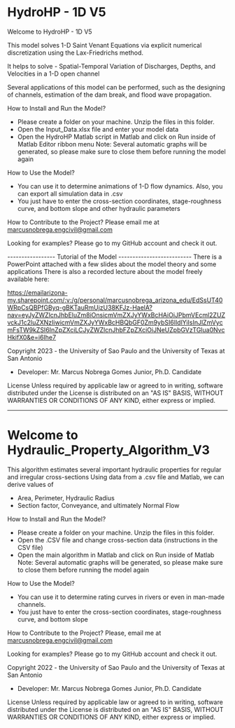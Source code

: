 # HydroHP - 1D V5
Welcome to HydroHP - 1D V5

This model solves 1-D Saint Venant Equations via explicit numerical discretization using the Lax-Friedrichs method.

It helps to solve
	- Spatial-Temporal Variation of Discharges, Depths, and Velocities in a 1-D open channel

Several applications of this model can be performed, such as the designing of channels, estimation of the dam break, and flood wave propagation.


How to Install and Run the Model?
- Please create a folder on your machine. Unzip the files in this folder. 
- Open the Input_Data.xlsx file and enter your model data
- Open the HydroHP Matlab script in Matlab and click on Run inside of Matlab Editor ribbon menu
Note: Several automatic graphs will be generated, so please make sure to close 
them before running the model again

How to Use the Model?
- You can use it to determine animations of 1-D flow dynamics. Also, you can export all simulation data in .csv
- You just have to enter the cross-section coordinates, stage-roughness curve, 
and bottom slope and other hydraulic parameters

How to Contribute to the Project?
Please email me at marcusnobrega.engcivil@gmail.com

Looking for examples? Please go to my GitHub account and check it out.

----------------- Tutorial of the Model --------------------------
There is a PowerPoint attached with a few slides about the model theory and some applications
There is also a recorded lecture about the model freely available here:

https://emailarizona-my.sharepoint.com/:v:/g/personal/marcusnobrega_arizona_edu/EdSsUT40WRpCsQBPfGByq-gBKTauRmUjzU38KFJz-HaelA?nav=eyJyZWZlcnJhbEluZm8iOnsicmVmZXJyYWxBcHAiOiJPbmVEcml2ZUZvckJ1c2luZXNzIiwicmVmZXJyYWxBcHBQbGF0Zm9ybSI6IldlYiIsInJlZmVycmFsTW9kZSI6InZpZXciLCJyZWZlcnJhbFZpZXciOiJNeUZpbGVzTGlua0NvcHkifX0&e=i6Ihe7

Copyright 2023 - the University of Sao Paulo and the University of Texas at San Antonio
- Developer: Mr. Marcus Nobrega Gomes Junior, Ph.D. Candidate

License
Unless required by applicable law or agreed to in writing, software
distributed under the License is distributed on an "AS IS" BASIS,
WITHOUT WARRANTIES OR CONDITIONS OF ANY KIND, either express or implied.



---------------------------------------------------------------------------------------------------------------------------------
# Welcome to Hydraulic_Property_Algorithm_V3

This algorithm estimates several important hydraulic properties for 
regular and irregular cross-sections
Using data from a .csv file and Matlab, we can derive values of
- Area, Perimeter, Hydraulic Radius
- Section factor, Conveyance, and ultimately Normal Flow


How to Install and Run the Model?
- Please create a folder on your machine. Unzip the files in this folder. 
- Open the .CSV file and change cross-section data (instructions in the CSV file)
- Open the main algorithm in Matlab and click on Run inside of Matlab
Note: Several automatic graphs will be generated, so please make sure to close 
them before running the model again

How to Use the Model?
- You can use it to determine rating curves in rivers or even in man-made channels. 
- You just have to enter the cross-section coordinates, stage-roughness curve, 
and bottom slope

How to Contribute to the Project?
Please, email me at marcusnobrega.engcivil@gmail.com

Looking for examples? Please go to my GitHub account and check it out.

Copyright 2022 - the University of Sao Paulo and the University of Texas at San Antonio
- Developer: Mr. Marcus Nobrega Gomes Junior, Ph.D. Candidate

License
Unless required by applicable law or agreed to in writing, software
distributed under the License is distributed on an "AS IS" BASIS,
WITHOUT WARRANTIES OR CONDITIONS OF ANY KIND, either express or implied.



